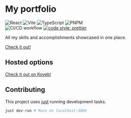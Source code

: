 # My portfolio

![React](https://img.shields.io/badge/react-%2320232a.svg?style=for-the-badge&logo=react&logoColor=%2361DAFB)
![Vite](https://img.shields.io/badge/vite-%23646CFF.svg?style=for-the-badge&logo=vite&logoColor=white)
![TypeScript](https://img.shields.io/badge/typescript-%23007ACC.svg?style=for-the-badge&logo=typescript&logoColor=white)
![PNPM](https://img.shields.io/badge/pnpm-%234a4a4a.svg?style=for-the-badge&logo=pnpm&logoColor=f69220)
<br>
![CI/CD workflow](https://github.com/vncsmyrnk/portfolio/actions/workflows/ci-cd.yml/badge.svg)
[![code style: prettier](https://img.shields.io/badge/code_style-prettier-ff69b4.svg)](https://github.com/prettier/prettier)

All my skills and accomplishments showcased in one place.

[Check it out!](https://vncsmyrnk.github.io/portfolio/)

## Hosted options

[Check it out on Koyeb!](https://portfolio-vncsmyrnk.koyeb.app/)

## Contributing

This project uses [just](https://github.com/casey/just) running development tasks.

```bash
just dev-run # Runs on localhost:3000
```
